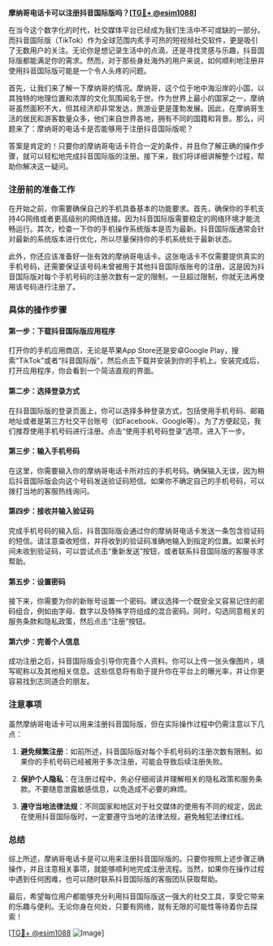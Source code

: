 **摩纳哥电话卡可以注册抖音国际版吗？[[TG💪+ @esim1088](https://t.me/s/esim1088)]**

在当今这个数字化的时代，社交媒体平台已经成为我们生活中不可或缺的一部分。而抖音国际版（TikTok）作为全球范围内炙手可热的短视频社交软件，更是吸引了无数用户的关注。无论你是想记录生活中的点滴，还是寻找灵感与乐趣，抖音国际版都能满足你的需求。然而，对于那些身处海外的用户来说，如何顺利地注册并使用抖音国际版可能是一个令人头疼的问题。

首先，让我们来了解一下摩纳哥的情况。摩纳哥，这个位于地中海沿岸的小国，以其独特的地理位置和浓厚的文化氛围闻名于世。作为世界上最小的国家之一，摩纳哥虽然面积不大，但其经济却非常发达，旅游业更是蓬勃发展。因此，在摩纳哥生活的居民和游客数量众多，他们来自世界各地，拥有不同的国籍和背景。那么，问题来了：摩纳哥的电话卡是否能够用于注册抖音国际版呢？

答案是肯定的！只要你的摩纳哥电话卡符合一定的条件，并且你了解正确的操作步骤，就可以轻松地完成抖音国际版的注册。接下来，我们将详细讲解整个过程，帮助你解决这一疑问。

### 注册前的准备工作

在开始之前，你需要确保自己的手机具备基本的功能要求。首先，确保你的手机支持4G网络或者更高级别的网络连接。因为抖音国际版需要稳定的网络环境才能流畅运行。其次，检查一下你的手机操作系统版本是否为最新。抖音国际版通常会针对最新的系统版本进行优化，所以尽量保持你的手机系统处于最新状态。

此外，你还应该准备好一张有效的摩纳哥电话卡。这张电话卡不仅需要提供真实的手机号码，还需要保证该号码未曾被用于其他抖音国际版账号的注册。这是因为抖音国际版对每个手机号码的注册次数有一定的限制，一旦超过限制，你就无法再使用该号码进行注册了。

### 具体的操作步骤

#### 第一步：下载抖音国际版应用程序

打开你的手机应用商店，无论是苹果App Store还是安卓Google Play，搜索“TikTok”或者“抖音国际版”，然后点击下载并安装到你的手机上。安装完成后，打开应用程序，你会看到一个简洁直观的界面。

#### 第二步：选择登录方式

在抖音国际版的登录页面上，你可以选择多种登录方式，包括使用手机号码、邮箱地址或者是第三方社交平台账号（如Facebook、Google等）。为了方便起见，我们推荐使用手机号码进行注册。点击“使用手机号码登录”选项，进入下一步。

#### 第三步：输入手机号码

在这里，你需要输入你的摩纳哥电话卡所对应的手机号码。确保输入无误，因为稍后抖音国际版会向这个号码发送验证码短信。如果你不确定自己的手机号码，可以拨打当地的客服热线询问。

#### 第四步：接收并输入验证码

完成手机号码的输入后，抖音国际版会通过你的摩纳哥电话卡发送一条包含验证码的短信。请注意查收短信，并将收到的验证码准确地输入到指定的位置。如果长时间未收到验证码，可以尝试点击“重新发送”按钮，或者联系抖音国际版的客服寻求帮助。

#### 第五步：设置密码

接下来，你需要为你的新账号设置一个密码。建议选择一个既安全又容易记住的密码组合，例如由字母、数字以及特殊字符组成的混合密码。同时，勾选同意相关的服务条款和隐私政策，然后点击“注册”按钮。

#### 第六步：完善个人信息

成功注册之后，抖音国际版会引导你完善个人资料。你可以上传一张头像图片，填写昵称以及其他相关信息。这些信息将有助于提升你在平台上的曝光率，并让你更容易找到志同道合的朋友。

### 注意事项

虽然摩纳哥电话卡可以用来注册抖音国际版，但在实际操作过程中仍需注意以下几点：

1. **避免频繁注册**：如前所述，抖音国际版对每个手机号码的注册次数有限制。如果你的手机号码已经被用于多次注册，可能会导致后续注册失败。
   
2. **保护个人隐私**：在注册过程中，务必仔细阅读并理解相关的隐私政策和服务条款。不要随意泄露敏感信息，以免造成不必要的麻烦。

3. **遵守当地法律法规**：不同国家和地区对于社交媒体的使用有不同的规定，因此在使用抖音国际版时，一定要遵守当地的法律法规，避免触犯法律红线。

### 总结

综上所述，摩纳哥电话卡是可以用来注册抖音国际版的。只要你按照上述步骤正确操作，并且注意相关事项，就能够顺利地完成注册流程。当然，如果你在操作过程中遇到任何困难，也可以随时联系抖音国际版的客服团队获取帮助。

最后，希望每位用户都能够充分利用抖音国际版这一强大的社交工具，享受它带来的乐趣与便利。无论你身在何处，只要有网络，就有无限的可能性等待着你去探索！

[[TG💪+ @esim1088](https://t.me/s/esim1088) ![Image](https://i.postimg.cc/4NQfJmqS/Snipaste-2025-05-13-00-14-12.png)]